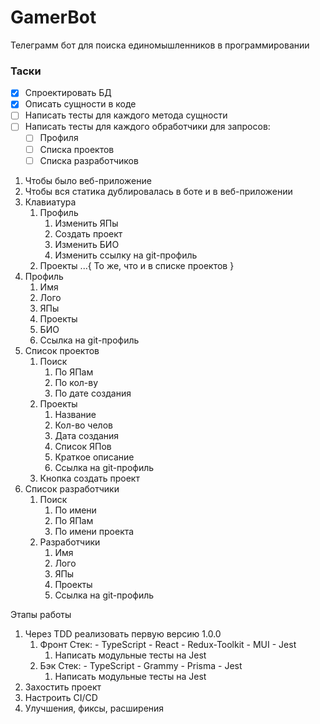 # GamerBot

Телеграмм бот для поиска единомышленников в программировании

### Таски

- [x] Спроектировать БД
- [x] Описать сущности в коде
- [ ] Написать тесты для каждого метода сущности
- [ ] Написать тесты для каждого обработчики для запросов:
    - [ ] Профиля
    - [ ] Списка проектов
    - [ ] Списка разработчиков

1. Чтобы было веб-приложение
2. Чтобы вся статика дублировалась в боте и в веб-приложении
3. Клавиатура
   1. Профиль
      1. Изменить ЯПы
      2. Создать проект
      3. Изменить БИО
      4. Изменить ссылку на git-профиль
   2. Проекты
      ...{ То же, что и в списке проектов }
4. Профиль
   1. Имя
   2. Лого
   3. ЯПы
   4. Проекты
   5. БИО
   6. Ссылка на git-профиль
5. Список проектов
   1. Поиск
      1. По ЯПам
      2. По кол-ву
      3. По дате создания
   2. Проекты
      1. Название
      2. Кол-во челов
      3. Дата создания
      4. Список ЯПов
      5. Краткое описание
      6. Ссылка на git-профиль
   3. Кнопка создать проект
6. Список разработчики
   1. Поиск
      1. По имени
      2. По ЯПам
      3. По имени проекта
   2. Разработчики
      1. Имя
      2. Лого
      3. ЯПы
      4. Проекты
      5. Ссылка на git-профиль

Этапы работы

1. Через TDD реализовать первую версию 1.0.0
    1. Фронт
        Стек:
            - TypeScript
            - React
            - Redux-Toolkit
            - MUI
            - Jest
        1. Написать модульные тесты на Jest
    2. Бэк
        Стек:
            - TypeScript
            - Grammy
            - Prisma
            - Jest
        1. Написать модульные тесты на Jest
2. Захостить проект
3. Настроить CI/CD
4. Улучшения, фиксы, расширения
